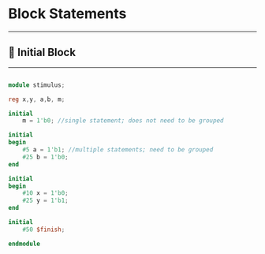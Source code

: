 
# Block Statements 
---
## 📜 Initial Block 
---
```verilog

module stimulus;

reg x,y, a,b, m;

initial
	m = 1'b0; //single statement; does not need to be grouped

initial
begin
	#5 a = 1'b1; //multiple statements; need to be grouped
	#25 b = 1'b0;
end

initial
begin
	#10 x = 1'b0;
	#25 y = 1'b1;
end

initial
	#50 $finish;

endmodule
```
